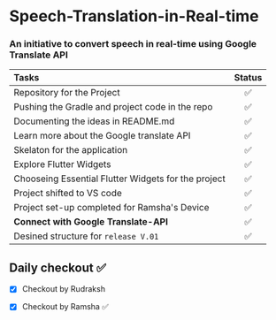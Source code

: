 # Speech-Translation-in-Real-time

### An initiative to convert speech in real-time using Google Translate API

| Tasks| Status |
| :-------- | :--------: |
| Repository for the Project | ✅ |
| Pushing the Gradle and project code in the repo| ✅ |
| Documenting the ideas in README.md | ✅ |
| Learn more about the Google translate API| ✅ |
| Skelaton for the application| ✅ |
| Explore Flutter Widgets | ✅ |
| Chooseing Essential Flutter Widgets for the project | ✅ |
| Project shifted to VS code | ✅ |
| Project set-up completed for Ramsha's Device| ✅ |
| **Connect with Google Translate-API**| ✅ |
| Desined structure for ```release V.01``` | ✅ |

## Daily checkout ✅
- [X]  Checkout by Rudraksh 
- [X]  Checkout by Ramsha ✅

